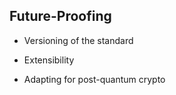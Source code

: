 ## Future-Proofing

- Versioning of the standard

- Extensibility

- Adapting for post-quantum crypto
